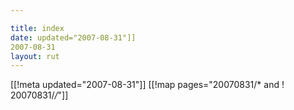 ```yaml
---

title: index
date: updated="2007-08-31"]]
2007-08-31
layout: rut
---
```


[[!meta updated="2007-08-31"]]
[[!map pages="20070831/* and ! 20070831/*/*"]]
